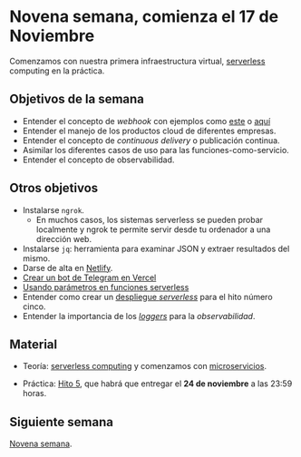 # Novena semana, comienza el 17 de Noviembre

Comenzamos con nuestra primera infraestructura
virtual,
[serverless](http://jj.github.io/IV/documentos/temas/Serverless)
computing en la práctica.

## Objetivos de la semana

- Entender el concepto de *webhook* con ejemplos
  como
  [este](https://docs.github.com/es/free-pro-team@latest/actions/reference/events-that-trigger-workflows#workflow_dispatch) o [aquí](https://github.community/t/triggering-actions-by-other-repository-webhooks/16295/3)
- Entender el manejo de los productos cloud de diferentes empresas.
- Entender el concepto de *continuous delivery* o publicación
  continua.
- Asimilar los diferentes casos de uso para las
  funciones-como-servicio.
- Entender el concepto de observabilidad.

## Otros objetivos

- Instalarse `ngrok`.
  - En muchos casos, los sistemas serverless se pueden probar
    localmente y ngrok te permite servir desde tu ordenador a una
    dirección web.
- Instalarse `jq`: herramienta para examinar JSON y extraer resultados
  del mismo.
- Darse de alta en [Netlify](https://netlify.com).
- [Crear un bot de Telegram en Vercel](https://dev.to/jj/create-a-serverless-telegram-bot-using-go-and-vercel-4fdb)
- [Usando parámetros en funciones serverless](http://jj.github.io/IV/documentos/temas/Serverless#usando-par%C3%A1metros)
- Entender como crear
  un
  [despliegue *serverless*](http://jj.github.io/IV/documentos/proyecto/5.Serverless) para
  el hito número cinco.
- Entender la importancia de
  los
  [*loggers*](http://jj.github.io/IV/documentos/temas/Microservicios#creando-un-microservicio-desde-cero) para
  la *observabilidad*.

## Material

- Teoría:
  [serverless computing](http://jj.github.io/IV/documentos/temas/Serverless#usando-par%C3%A1metros) y
  comenzamos
  con
  [microservicios](http://jj.github.io/IV/documentos/temas/Microservicios).

- Práctica:
  [Hito 5](http://jj.github.io/IV/documentos/proyecto/5.Serverless),
  que habrá que entregar el **24 de noviembre** a las 23:59 horas.

## Siguiente semana

[Novena semana](semana-09.md).
